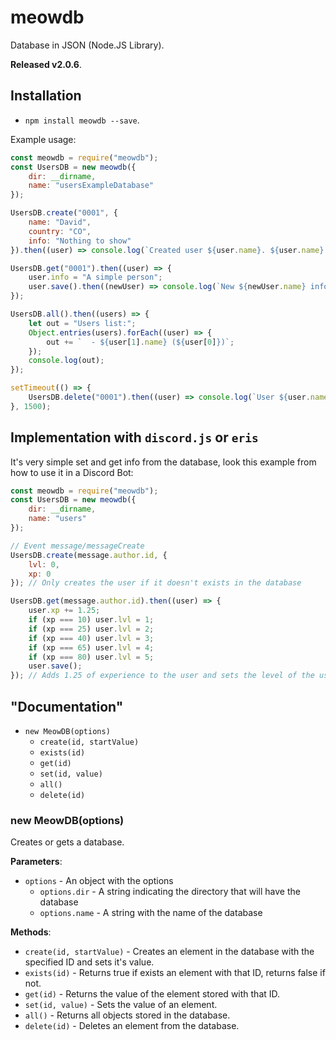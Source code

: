 # meowdb
Database in JSON (Node.JS Library).

**Released v2.0.6**.


## Installation
- `npm install meowdb --save`.


Example usage:
```js
const meowdb = require("meowdb");
const UsersDB = new meowdb({
    dir: __dirname,
    name: "usersExampleDatabase"
});

UsersDB.create("0001", {
    name: "David",
    country: "CO",
    info: "Nothing to show"
}).then((user) => console.log(`Created user ${user.name}. ${user.name} lives in ${user.country}.`));

UsersDB.get("0001").then((user) => {
    user.info = "A simple person";
    user.save().then((newUser) => console.log(`New ${newUser.name} info:`, newUser.info));
});

UsersDB.all().then((users) => {
    let out = "Users list:";
    Object.entries(users).forEach((user) => {
        out += `  - ${user[1].name} (${user[0]})`;
    });
    console.log(out);
});

setTimeout(() => {
    UsersDB.delete("0001").then((user) => console.log(`User ${user.name} deleted from the database`));
}, 1500);
```


## Implementation with `discord.js` or `eris`
It's very simple set and get info from the database, look this example from how to use it in a Discord Bot:
```js
const meowdb = require("meowdb");
const UsersDB = new meowdb({
    dir: __dirname,
    name: "users"
});

// Event message/messageCreate
UsersDB.create(message.author.id, {
    lvl: 0,
    xp: 0
}); // Only creates the user if it doesn't exists in the database

UsersDB.get(message.author.id).then((user) => {
    user.xp += 1.25;
    if (xp === 10) user.lvl = 1;
    if (xp === 25) user.lvl = 2;
    if (xp === 40) user.lvl = 3;
    if (xp === 65) user.lvl = 4;
    if (xp === 80) user.lvl = 5;
    user.save();
}); // Adds 1.25 of experience to the user and sets the level of the user
```


## "Documentation"
- `new MeowDB(options)`
    * `create(id, startValue)`
    * `exists(id)`
    * `get(id)`
    * `set(id, value)`
    * `all()`
    * `delete(id)`



### new MeowDB(options)
Creates or gets a database.

**Parameters**:
* `options` - An object with the options
    * `options.dir` - A string indicating the   directory that will have the database
    * `options.name` - A string with the name of the database


**Methods**:
* `create(id, startValue)` - Creates an element in the database with the specified ID and sets it's value.
* `exists(id)` - Returns true if exists an element with that ID, returns false if not.
* `get(id)` - Returns the value of the element stored with that ID.
* `set(id, value)` - Sets the value of an element.
* `all()` - Returns all objects stored in the database.
* `delete(id)` - Deletes an element from the database.